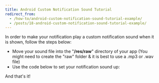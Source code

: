 ```yaml
---
title: Android Custom Notification Sound Tutorial
redirect_from:
  - /how-to/android-custom-notification-sound-tutorial-example/
  - /posts/18-android-custom-notification-sound-tutorial-example/
---
```


<p>In order to make your notification play a custom notification sound when it is shown, follow the steps below:</p>

<ul>
	<li>Move your sound file into the &quot;<strong>/res/raw</strong>&quot; directory of your app (You might need to create the &quot;raw&quot; folder &amp; it is best to use a .mp3 or .wav file)</li>
	<li>Use the code below to set your notification sound up:</li>
</ul>
<script src="https://gist.github.com/maxmumford/7695709.js"></script>

<p>And that&#39;s it!</p>
